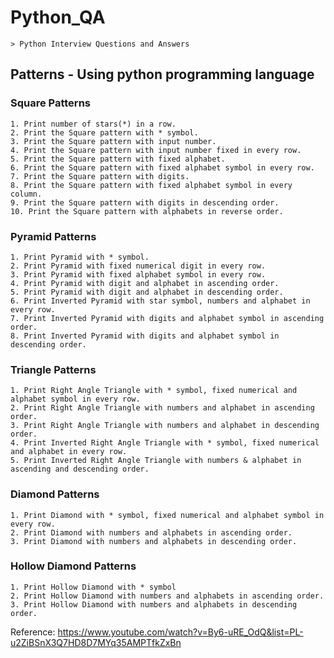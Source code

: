 # Python_QA
	> Python Interview Questions and Answers

## Patterns - Using python programming language

### Square Patterns
	1. Print number of stars(*) in a row.
	2. Print the Square pattern with * symbol.
	3. Print the Square pattern with input number.
	4. Print the Square pattern with input number fixed in every row.
	5. Print the Square pattern with fixed alphabet.
	6. Print the Square pattern with fixed alphabet symbol in every row. 
	7. Print the Square pattern with digits.
	8. Print the Square pattern with fixed alphabet symbol in every column.
	9. Print the Square pattern with digits in descending order. 
	10. Print the Square pattern with alphabets in reverse order. 

### Pyramid Patterns
	1. Print Pyramid with * symbol.
	2. Print Pyramid with fixed numerical digit in every row.
	3. Print Pyramid with fixed alphabet symbol in every row.
	4. Print Pyramid with digit and alphabet in ascending order.
	5. Print Pyramid with digit and alphabet in descending order.
	6. Print Inverted Pyramid with star symbol, numbers and alphabet in every row.
	7. Print Inverted Pyramid with digits and alphabet symbol in ascending order.
	8. Print Inverted Pyramid with digits and alphabet symbol in descending order.

### Triangle Patterns
	1. Print Right Angle Triangle with * symbol, fixed numerical and alphabet symbol in every row.
	2. Print Right Angle Triangle with numbers and alphabet in ascending order.
	3. Print Right Angle Triangle with numbers and alphabet in descending order.
	4. Print Inverted Right Angle Triangle with * symbol, fixed numerical and alphabet in every row.
	5. Print Inverted Right Angle Triangle with numbers & alphabet in ascending and descending order.

### Diamond Patterns
	1. Print Diamond with * symbol, fixed numerical and alphabet symbol in every row.
	2. Print Diamond with numbers and alphabets in ascending order.
	3. Print Diamond with numbers and alphabets in descending order.

### Hollow Diamond Patterns
	1. Print Hollow Diamond with * symbol
	2. Print Hollow Diamond with numbers and alphabets in ascending order.
	3. Print Hollow Diamond with numbers and alphabets in descending order.

Reference:
https://www.youtube.com/watch?v=By6-uRE_OdQ&list=PL-u2ZiBSnX3Q7HD8D7MYq35AMPTfkZxBn


